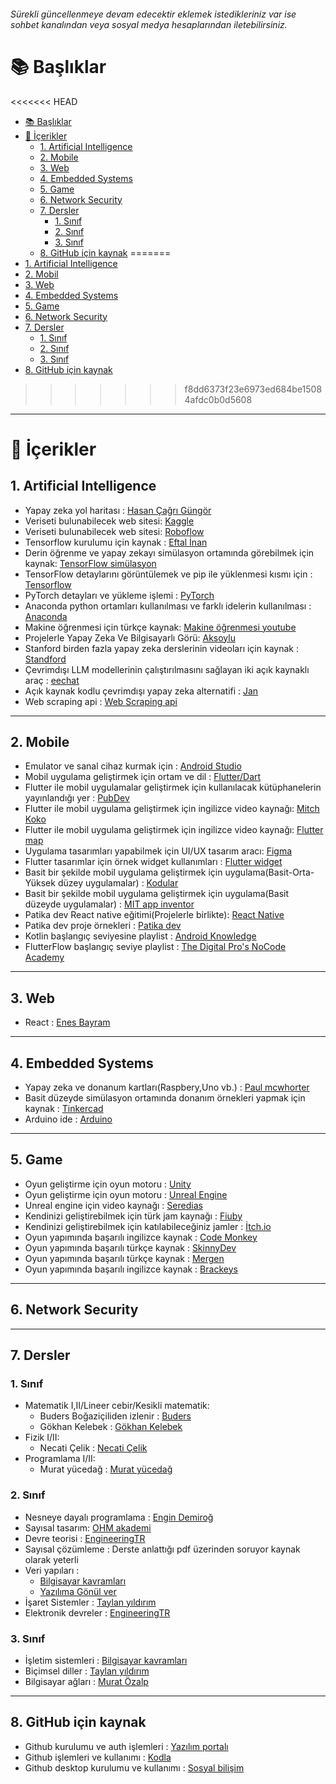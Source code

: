###### Sürekli güncellenmeye devam edecektir eklemek istedikleriniz var ise sohbet kanalından veya sosyal medya hesaplarından iletebilirsiniz.

# 📚 Başlıklar
<<<<<<< HEAD
- [📚 Başlıklar](#-başlıklar)
- [📌 İçerikler](#-i̇çerikler)
  - [1. Artificial Intelligence](#1-artificial-intelligence)
  - [2. Mobile](#2-mobile)
  - [3. Web](#3-web)
  - [4. Embedded Systems](#4-embedded-systems)
  - [5. Game](#5-game)
  - [6. Network Security](#6-network-security)
  - [7. Dersler](#7-dersler)
    - [1. Sınıf](#1-sınıf)
    - [2. Sınıf](#2-sınıf)
    - [3. Sınıf](#3-sınıf)
  - [8. GitHub için kaynak](#8-github-için-kaynak)
=======
- [1. Artificial Intelligence](#1-artificial-intelligence)
- [2. Mobil](#2-mobil)
- [3. Web](#3-web)
- [4. Embedded Systems](#4-embedded-systems)
- [5. Game](#5-game)
- [6. Network Security](#6-network-security)
- [7. Dersler](#7-dersler)
  - [1. Sınıf](#1-sınıf)
  - [2. Sınıf](#2-sınıf)
  - [3. Sınıf](#3-sınıf)
- [8. GitHub için kaynak](#8-github-için-kaynak)
>>>>>>> f8dd6373f23e6973ed684be15084afdc0b0d5608

---

# 📌 İçerikler

## 1. Artificial Intelligence

- Yapay zeka yol haritası : [Hasan Çağrı Güngör](https://www.youtube.com/watch?v=CQ5AvnghKdk)
- Veriseti bulunabilecek web sitesi: [Kaggle](https://www.kaggle.com/)
- Veriseti bulunabilecek web sitesi: [Roboflow](https://app.roboflow.com/)
- Tensorflow kurulumu için kaynak : [Eftal İnan](https://www.youtube.com/watch?v=DASXW0UuZNY&t)
- Derin öğrenme ve yapay zekayı simülasyon ortamında görebilmek için kaynak: [TensorFlow simülasyon](https://playground.tensorflow.org/#activation=tanh&batchSize=10&dataset=circle&regDataset=reg-plane&learningRate=0.03&regularizationRate=0&noise=0&networkShape=4,2&seed=0.64635&showTestData=false&discretize=false&percTrainData=50&x=true&y=true&xTimesY=false&xSquared=false&ySquared=false&cosX=false&sinX=false&cosY=false&sinY=false&collectStats=false&problem=classification&initZero=false&hideText=false)
- TensorFlow detaylarını görüntülemek ve pip ile yüklenmesi kısmı için : [Tensorflow](https://www.tensorflow.org/install/pip?hl=tr)
- PyTorch detayları ve yükleme işlemi : [PyTorch](https://www.tensorflow.org/install/pip?hl=tr)
- Anaconda python ortamları kullanılması ve farklı idelerin kullanılması : [Anaconda](https://www.anaconda.com/)
- Makine öğrenmesi için türkçe kaynak: [Makine öğrenmesi youtube](https://www.youtube.com/playlist?list=PL3ED48mWmYxrAdWjQlOWzFNaM4gLgry5T)
- Projelerle Yapay Zeka Ve Bilgisayarlı Görü: [Aksoylu](https://github.com/Aksoylu/KODLAB-Projects/tree/main)
- Stanford birden fazla yapay zeka derslerinin videoları için kaynak : [Standford](https://www.youtube.com/@stanfordonline/featured)
- Çevrimdışı LLM modellerinin çalıştırılmasını sağlayan iki açık kaynaklı araç : [eechat](https://github.com/Lucassssss/eechat)
- Açık kaynak kodlu çevrimdışı yapay zeka alternatifi : [Jan](https://www.linuxteknik.com/jan-acik-kaynak-ve-cevrimdisi-yapay-zeka-alternatifi/)
-  Web scraping api : [Web Scraping api](https://www.webscrapingapi.com/web-scraping-services)
---

## 2. Mobile

- Emulator ve sanal cihaz kurmak için : [Android Studio](http://developer.android.com/studio?hl=tr)
- Mobil uygulama geliştirmek için ortam ve dil : [Flutter/Dart](https://docs.flutter.dev/get-started/install)
- Flutter ile mobil uygulamalar geliştirmek için kullanılacak kütüphanelerin yayınlandığı yer : [PubDev](https://pub.dev/)
- Flutter ile mobil uygulama geliştirmek için ingilizce video kaynağı: [Mitch Koko](https://www.youtube.com/@createdbykoko)
- Flutter ile mobil uygulama geliştirmek için ingilizce video kaynağı: [Flutter map](https://www.youtube.com/@FlutterMapp)
- Uygulama tasarımları yapabilmek için UI/UX tasarım aracı: [Figma](https://www.figma.com/)
- Flutter tasarımlar için örnek widget kullanımları : [Flutter widget](https://www.youtube.com/watch?v=5H-WvH5O29I&list=PLjxrf2q8roU23XGwz3Km7sQZFTdB996iG)
- Basit bir şekilde mobil uygulama geliştirmek için uygulama(Basit-Orta-Yüksek düzey uygulamalar) : [Kodular](https://www.kodular.io/)
- Basit bir şekilde mobil uygulama geliştirmek için uygulama(Basit düzeyde uygulamalar) : [MIT app inventor](https://appinventor.mit.edu/)
- Patika dev React native eğitimi(Projelerle birlikte): [React Native](https://academy.patika.dev/courses/react-native)
- Patika dev proje örnekleri : [Patika dev](https://academy.patika.dev/courses/react-native-ile-mobile-app-patikasi-projeleri)
- Kotlin başlangıç seviyesine playlist : [Android Knowledge](https://www.youtube.com/playlist?list=PLQ_Ai1O7sMV0LRCZJaHpl_9WLQunMqrzG)
- FlutterFlow başlangıç seviye playlist : [The Digital Pro's NoCode Academy](https://www.youtube.com/playlist?list=PLCqeT4jze6ZdQrM3GkSXb8_3I5TQ4oBCU)



---

## 3. Web

- React : [Enes Bayram](https://www.youtube.com/watch?v=wSDZyaLlCeo&list=PLURN6mxdcwL-xIXzq92ZJN9yRW7Q0mjzw&index=1)

---

## 4. Embedded Systems

- Yapay zeka ve donanum kartları(Raspbery,Uno vb.) : [Paul mcwhorter](https://www.youtube.com/@paulmcwhorter)
- Basit düzeyde simülasyon ortamında donanım örnekleri yapmak için kaynak : [Tinkercad](https://www.tinkercad.com/)
- Arduino ide : [Arduino](https://www.arduino.cc/en/software/)

---

## 5. Game

- Oyun geliştirme için oyun motoru : [Unity](https://unity.com/)
- Oyun geliştirme için oyun motoru : [Unreal Engine](https://www.unrealengine.com/en-US)
- Unreal engine için video kaynağı : [Seredias](https://www.youtube.com/@Seredias./videos)
- Kendinizi geliştirebilmek için türk jam kaynağı : [Fiuby](https://fiuby.com/)
- Kendinizi geliştirebilmek için katılabileceğiniz jamler : [İtch.io](https://itch.io/jams)
- Oyun yapımında başarılı ingilizce kaynak : [Code Monkey](https://www.youtube.com/@CodeMonkeyUnity)
- Oyun yapımında başarılı türkçe kaynak : [SkinnyDev](https://www.youtube.com/@skinnydev)
- Oyun yapımında başarılı türkçe kaynak : [Mergen](https://www.youtube.com/@MergentheGreat)
- Oyun yapımında başarılı ingilizce kaynak : [Brackeys](https://www.youtube.com/@Brackeys)

---

## 6. Network Security

---

## 7. Dersler

### 1. Sınıf

- Matematik I,II/Lineer cebir/Kesikli matematik:
  - Buders Boğaziçiliden izlenir : [Buders](http://youtube.com/@Buders) 
  - Gökhan Kelebek : [Gökhan Kelebek](https://www.youtube.com/@gokhankelebek)
- Fizik I/II:
  - Necati Çelik : [Necati Çelik](https://www.youtube.com/watch?v=7BvGYUYaqnQ&list=PLqNc_xpYGu778g0eFmqlEwD0W9lZeLaaw)
- Programlama I/II:
  - Murat yücedağ : [Murat yücedağ](https://www.youtube.com/watch?v=eIChume5VWQ&list=PLKnjBHu2xXNP-E_TjR-g5Tslm6dW4UH_3)

### 2. Sınıf

- Nesneye dayalı programlama : [Engin Demiroğ](https://www.youtube.com/watch?v=uucRtKBo6Yg&list=PLqG356ExoxZUGwbqoJEKSMnaxVJe4Uvf8)
- Sayısal tasarım: [OHM akademi](https://www.youtube.com/watch?v=q3cjsh3Ur2g&list=PLdcoZed79ZuckfFQIT_t8PQuSBHFK_H-s)
- Devre teorisi : [EngineeringTR](https://www.youtube.com/watch?v=DVLsbHPseig&list=PL0valUjzirzjXaj9pY5gWL9w6jvkM_XEY)
- Sayısal çözümleme : Derste anlattığı pdf üzerinden soruyor kaynak olarak yeterli
- Veri yapıları :
  - [Bilgisayar kavramları](https://www.youtube.com/watch?v=r3uOBb3BM-0&list=PLh9ECzBB8tJN9bckI6FbWB03HkmogKrFT)
  - [Yazılıma Gönül ver](https://www.youtube.com/watch?v=M0vClzp0R88&list=PLfs1gAT4S8yJjWQsWccuanLkr-X16R5pA)
- İşaret Sistemler : [Taylan yıldırım](https://www.youtube.com/watch?v=bOjTCcu-jUg&list=PL9aM95O7dCMia04oPNe7tR_reOgnGRxg1)
- Elektronik devreler : [EngineeringTR](https://www.youtube.com/watch?v=WkuuOlmTYQk&list=PL0valUjzirziPboo5_AGNz2TMlh-2Wsrf)

### 3. Sınıf

- İşletim sistemleri : [Bilgisayar kavramları](https://www.youtube.com/watch?v=r2q_XRKrqHQ&list=PLh9ECzBB8tJO9eiwfQbcA2ThMbUSkbOWf)
- Biçimsel diller : [Taylan yıldırım](https://www.youtube.com/watch?v=xDFbtOcI7Kk&list=PL9aM95O7dCMjDZ-P4X40iw6QXXqsmZfgW)
- Bilgisayar ağları : [Murat Özalp](https://ozalpmurat.github.io/BilgisayarAglari-Kitap/)

---

## 8. GitHub için kaynak

- Github kurulumu ve auth işlemleri : [Yazılım portalı](https://www.youtube.com/watch?v=N6gt0Tg_utU)
- Github işlemleri ve kullanımı : [Kodla](https://www.youtube.com/playlist?list=PLh9tR6B_Q32rDSbSaN7Xw9Geba0Va7kpd)
- Github desktop kurulumu ve kullanımı : [Sosyal bilişim](https://www.youtube.com/watch?v=GGb6Hq4S0-o)
